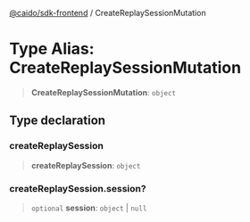 [@caido/sdk-frontend](../index.md) / CreateReplaySessionMutation

# Type Alias: CreateReplaySessionMutation

> **CreateReplaySessionMutation**: `object`

## Type declaration

### createReplaySession

> **createReplaySession**: `object`

### createReplaySession.session?

> `optional` **session**: `object` \| `null`
